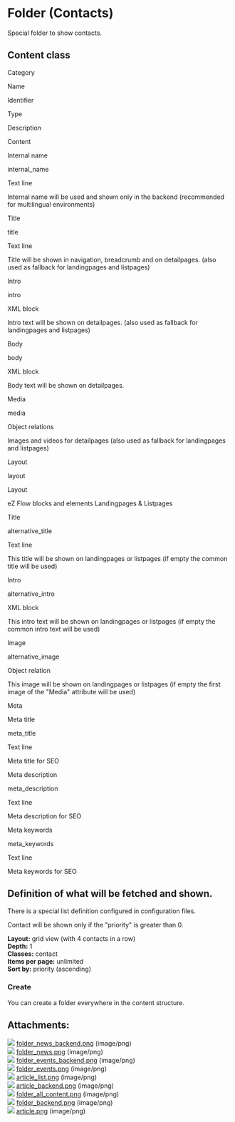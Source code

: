 #  Folder (Contacts) 

Special folder to show contacts.

## Content class

Category

Name

Identifier

Type

Description

Content

Internal name

internal\_name

Text line

Internal name will be used and shown only in the backend (recommended for multilingual environments)

Title

title

Text line

Title will be shown in navigation, breadcrumb and on detailpages. (also used as fallback for landingpages and listpages)

Intro

intro

XML block

Intro text will be shown on detailpages. (also used as fallback for landingpages and listpages)

Body

body

XML block

Body text will be shown on detailpages.

Media

media

Object relations

Images and videos for detailpages (also used as fallback for landingpages and listpages)

Layout

layout

Layout

eZ Flow blocks and elements
Landingpages & Listpages

Title

alternative\_title

Text line

This title will be shown on landingpages or listpages (if empty the common title will be used)

Intro

alternative\_intro

XML block

This intro text will be shown on landingpages or listpages (if empty the common intro text will be used)

Image

alternative\_image

Object relation

This image will be shown on landingpages or listpages (if empty the first image of the "Media" attribute will be used)

Meta

Meta title

meta\_title

Text line

Meta title for SEO

Meta description

meta\_description

Text line

Meta description for SEO

Meta keywords

meta\_keywords

Text line

Meta keywords for SEO

## Definition of what will be fetched and shown.

There is a special list definition configured in configuration files.

Contact will be shown only if the "priority" is greater than 0.

**Layout:** grid view (with 4 contacts in a row)  
**Depth:** 1  
**Classes:** contact  
**Items per page:** unlimited  
**Sort by:** priority (ascending)

### Create

You can create a folder everywhere in the content structure.

## Attachments:

![](images/icons/bullet_blue.gif) [folder\_news\_backend.png](attachments/23561056/23563087.png) (image/png)  
![](images/icons/bullet_blue.gif) [folder\_news.png](attachments/23561056/23563088.png) (image/png)  
![](images/icons/bullet_blue.gif) [folder\_events\_backend.png](attachments/23561056/23563089.png) (image/png)  
![](images/icons/bullet_blue.gif) [folder\_events.png](attachments/23561056/23563090.png) (image/png)  
![](images/icons/bullet_blue.gif) [article\_list.png](attachments/23561056/23563105.png) (image/png)  
![](images/icons/bullet_blue.gif) [article\_backend.png](attachments/23561056/23563106.png) (image/png)  
![](images/icons/bullet_blue.gif) [folder\_all\_content.png](attachments/23561056/23563107.png) (image/png)  
![](images/icons/bullet_blue.gif) [folder\_backend.png](attachments/23561056/23563108.png) (image/png)  
![](images/icons/bullet_blue.gif) [article.png](attachments/23561056/23563110.png) (image/png)  
